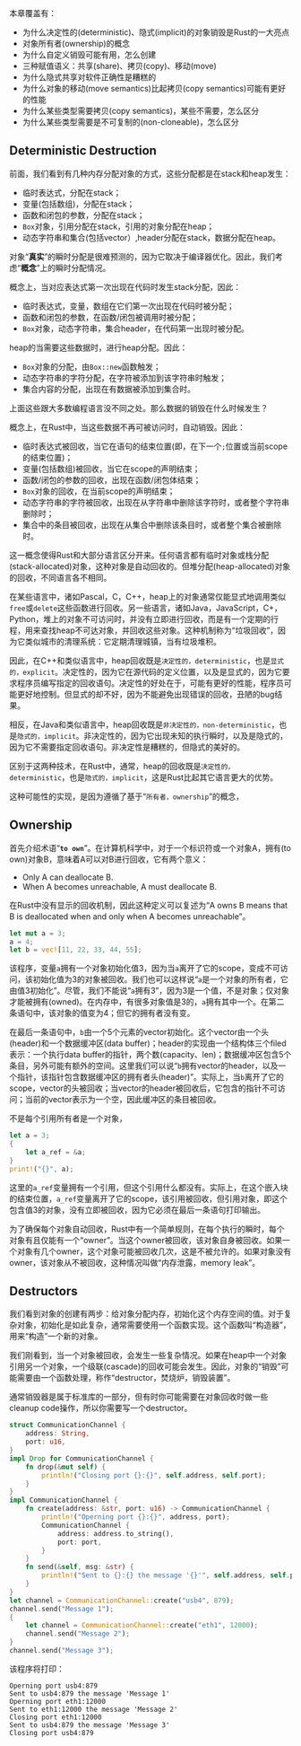 本章覆盖有：

- 为什么决定性的(deterministic)、隐式(implicit)的对象销毁是Rust的一大亮点
- 对象所有者(ownership)的概念
- 为什么自定义销毁可能有用，怎么创建
- 三种赋值语义：共享(share)、拷贝(copy)、移动(move)
- 为什么隐式共享对软件正确性是糟糕的
- 为什么对象的移动(move semantics)比起拷贝(copy semantics)可能有更好的性能
- 为什么某些类型需要拷贝(copy semantics)，某些不需要，怎么区分
- 为什么某些类型需要是不可复制的(non-cloneable)，怎么区分

## Deterministic Destruction

前面，我们看到有几种内存分配对象的方式，这些分配都是在stack和heap发生：

- 临时表达式，分配在stack；
- 变量(包括数组)，分配在stack；
- 函数和闭包的参数，分配在stack；
- `Box`对象，引用分配在stack，引用的对象分配在heap；
- 动态字符串和集合(包括vector）,header分配在stack，数据分配在heap。

对象“__真实__”的瞬时分配是很难预测的，因为它取决于编译器优化。因此，我们考虑“__概念__”上的瞬时分配情况。

概念上，当对应表达式第一次出现在代码时发生stack分配，因此：

- 临时表达式，变量，数组在它们第一次出现在代码时被分配；
- 函数和闭包的参数，在函数/闭包被调用时被分配；
- `Box`对象，动态字符串，集合header，在代码第一出现时被分配。

heap的当需要这些数据时，进行heap分配。因此：

- `Box`对象的分配，由`Box::new`函数触发；
- 动态字符串的字符分配，在字符被添加到该字符串时触发；
- 集合内容的分配，出现在有数据被添加到集合时。

上面这些跟大多数编程语言没不同之处。那么数据的销毁在什么时候发生？

概念上，在Rust中，当这些数据不再可被访问时，自动销毁。因此：

- 临时表达式被回收，当它在语句的结束位置(即，在下一个`;`位置或当前scope的结束位置)；
- 变量(包括数组)被回收，当它在scope的声明结束；
- 函数/闭包的参数的回收，出现在函数/闭包体结束；
- `Box`对象的回收，在当前scope的声明结束；
- 动态字符串的字符被回收，出现在从字符串中删除该字符时，或者整个字符串删除时；
- 集合中的条目被回收，出现在从集合中删除该条目时，或者整个集合被删除时。

这一概念使得Rust和大部分语言区分开来。任何语言都有临时对象或栈分配(stack-allocated)对象，这种对象是自动回收的。但堆分配(heap-allocated)对象的回收，不同语言各不相同。

在某些语言中，诸如Pascal，C，C++，heap上的对象通常仅能显式地调用类似`free`或`delete`这些函数进行回收。另一些语言，诸如Java，JavaScript，C+，Python，堆上的对象不可访问时，并没有立即进行回收，而是有一个定期的行程，用来查找heap不可达对象，并回收这些对象。这种机制称为“垃圾回收”，因为它类似城市的清理系统：它定期清理城镇，当有垃圾堆积。

因此，在C++和类似语言中，heap回收既是`决定性的，deterministic`，也是`显式的，explicit`。决定性的，因为它在源代码的定义位置，以及是显式的，因为它要求程序员编写指定的回收语句。决定性的好处在于，可能有更好的性能，程序员可能更好地控制。但显式的却不好，因为不能避免出现错误的回收，丑陋的bug结果。

相反，在Java和类似语言中，heap回收既是`非决定性的，non-deterministic`，也是`隐式的，implicit`。非决定性的，因为它出现未知的执行瞬时，以及是隐式的，因为它不需要指定回收语句。非决定性是糟糕的，但隐式的美好的。

区别于这两种技术，在Rust中，通常，heap的回收既是`决定性的，deterministic`，也是`隐式的，implicit`，这是Rust比起其它语言更大的优势。

这种可能性的实现，是因为遵循了基于“`所有者，ownership`”的概念，

## Ownership

首先介绍术语“**`to own`**”。在计算机科学中，对于一个标识符或一个对象A，拥有(to own)对象B，意味着A可以对B进行回收，它有两个意义：

- Only A can deallocate B.
- When A becomes unreachable, A must deallocate B.

在Rust中没有显示的回收机制，因此这种定义可以复述为“A owns B means that B is deallocated  when and only when A becomes unreachable”。

```rust
let mut a = 3;
a = 4;
let b = vec![11, 22, 33, 44, 55];
```

该程序，变量`a`拥有一个对象初始化值3，因为当`a`离开了它的scope，变成不可访问，该初始化值为3的对象被回收。我们也可以这样说“`a`是一个对象的所有者，它由值3初始化”。尽管，我们不能说“`a`拥有3”，因为3是一个值，不是对象；仅对象才能被拥有(owned)。在内存中，有很多对象值是3的，`a`拥有其中一个。在第二条语句中，该对象的值变为4；但它的拥有者没有变。

在最后一条语句中，`b`由一个5个元素的vector初始化。这个vector由一个头(header)和一个数据缓冲区(data buffer)；header的实现由一个结构体三个filed表示：一个执行data buffer的指针，两个数(capacity、len)；数据缓冲区包含5个条目，另外可能有额外的空间。这里我们可以说“`b`拥有vector的header，以及一个指针，该指针包含数据缓冲区的拥有者头(header)”。实际上，当`b`离开了它的scope，vector的头被回收；当vector的header被回收后，它包含的指针不可访问；当前的vector表示为一个空，因此缓冲区的条目被回收。

不是每个引用所有者是一个对象，

```rust
let a = 3;
{
	let a_ref = &a;
}
print!("{}", a);
```

这里的`a_ref`变量拥有一个引用，但这个引用什么都没有。实际上，在这个嵌入块的结束位置，`a_ref`变量离开了它的scope，该引用被回收，但引用对象，即这个包含值3的对象，没有立即被回收，因为它必须在最后一条语句打印输出。

为了确保每个对象自动回收，Rust中有一个简单规则，在每个执行的瞬时，每个对象有且仅能有一个“owner”。当这个owner被回收，该对象自身被回收。如果一个对象有几个owner，这个对象可能被回收几次，这是不被允许的。如果对象没有owner，该对象从不被回收，这种情况叫做“内存泄露，memory leak”。


## Destructors

我们看到对象的创建有两步：给对象分配内存，初始化这个内存空间的值。对于复杂对象，初始化是如此复杂，通常需要使用一个函数实现。这个函数叫“构造器”，用来“构造”一个新的对象。

我们刚看到，当一个对象被回收，会发生一些复杂情况。如果在heap中一个对象引用另一个对象，一个级联(cascade)的回收可能会发生。因此，对象的“销毁”可能需要由一个函数处理，称作“destructor，焚烧炉，销毁装置”。

通常销毁器是属于标准库的一部分，但有时你可能需要在对象回收时做一些cleanup code操作，所以你需要写一个destructor。

```rust
struct CommunicationChannel {
    address: String,
    port: u16,
}
impl Drop for CommunicationChannel {
    fn drop(&mut self) {
        println!("Closing port {}:{}", self.address, self.port);
    }
}
impl CommunicationChannel {
    fn create(address: &str, port: u16) -> CommunicationChannel {
        println!("Operning port {}:{}", address, port);
        CommunicationChannel {
            address: address.to_string(),
            port: port,
        }
    }
    fn send(&self, msg: &str) {
        println!("Sent to {}:{} the message '{}'", self.address, self.port, msg);
    }
}
let channel = CommunicationChannel::create("usb4", 879);
channel.send("Message 1");
{
	let channel = CommunicationChannel::create("eth1", 12000);
	channel.send("Message 2");
}
channel.send("Message 3");
```

该程序将打印：

```
Operning port usb4:879
Sent to usb4:879 the message 'Message 1'
Operning port eth1:12000
Sent to eth1:12000 the message 'Message 2'
Closing port eth1:12000
Sent to usb4:879 the message 'Message 3'
Closing port usb4:879
```



















